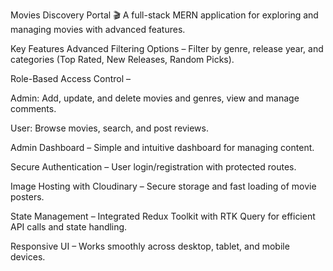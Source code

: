 Movies Discovery Portal 🎬
A full-stack MERN application for exploring and managing movies with advanced features.

Key Features
Advanced Filtering Options – Filter by genre, release year, and categories (Top Rated, New Releases, Random Picks).

Role-Based Access Control –

Admin: Add, update, and delete movies and genres, view and manage comments.

User: Browse movies, search, and post reviews.

Admin Dashboard – Simple and intuitive dashboard for managing content.

Secure Authentication – User login/registration with protected routes.

Image Hosting with Cloudinary – Secure storage and fast loading of movie posters.

State Management – Integrated Redux Toolkit with RTK Query for efficient API calls and state handling.

Responsive UI – Works smoothly across desktop, tablet, and mobile devices.
